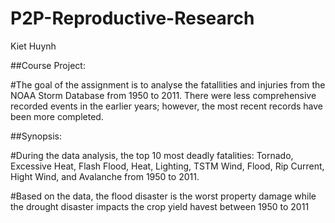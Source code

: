 # P2P-Reproductive-Research
Kiet Huynh

##Course Project:

#The goal of the assignment is to analyse the fatallities and injuries from the NOAA Storm Database from 1950 to 2011. There were less comprehensive recorded events in the earlier years; however, the most recent records have been more completed.

##Synopsis:

#During the data analysis, the top 10 most deadly fatalities: Tornado, Excessive Heat, Flash Flood, Heat, Lighting, TSTM Wind, Flood, Rip Current, Hight Wind, and Avalanche from 1950 to 2011.

#Based on the data, the flood disaster is the worst property damage while the drought disaster impacts the crop yield havest between 1950 to 2011
